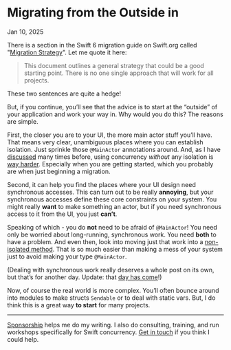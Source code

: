 # Migrating from the Outside in
Jan 10, 2025

There is a section in the Swift 6 migration guide on Swift.org called "[Migration Strategy](https://www.swift.org/migration/documentation/swift-6-concurrency-migration-guide/migrationstrategy)". Let me quote it here:

> This document outlines a general strategy that could be a good starting point. There is no one single approach that will work for all projects.

These two sentences are quite a hedge!

But, if you continue, you’ll see that the advice is to start at the “outside” of your application and work your way in. Why would you do this? The reasons are simple.

First, the closer you are to your UI, the more main actor stuff you’ll have. That means very clear, unambiguous places where you can establish isolation. Just sprinkle those `@MainActor` annotations around. And, as I have [discussed](https://www.massicotte.org/step-by-step-reading-from-storage) many times before, using concurrency *without* any isolation is [way harder](https://www.massicotte.org/non-sendable). Especially when you are getting started, which you probably are when just beginning a migration.

Second, it can help you find the places where your UI design need synchronous accesses. This can turn out to be really **annoying**, but your synchronous accesses define these core constraints on your system. You might really **want** to make something an actor, but if you need synchronous access to it from the UI, you just **can’t**.

Speaking of which - you do **not** need to be afraid of `@MainActor`! You need only be worried about long-running, synchronous work. You need **both** to have a problem. And even then, look into moving just that work into a [non-isolated method](/step-by-step-network-request). That is so much easier than making a mess of your system just to avoid making your type `@MainActor`.

(Dealing with synchronous work really deserves a whole post on its own, but that’s for another day. Update: that [day has come](/synchronous-work)!)

Now, of course the real world is more complex. You’ll often bounce around into modules to make structs `Sendable` or to deal with static vars. But, I do think this is a great way **to start** for many projects.

---
[Sponsorship](https://github.com/sponsors/mattmassicotte) helps me do my writing. I also do consulting, training, and run workshops specifically for Swift concurrency. [Get in touch](/about) if you think I could help.
